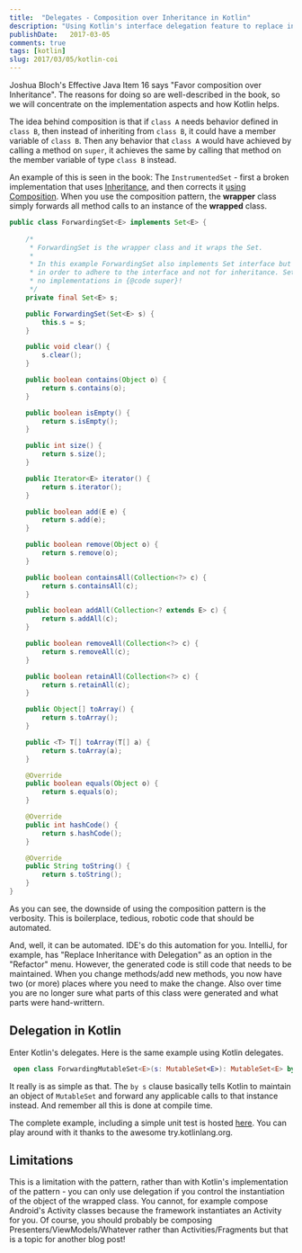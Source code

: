 ```yaml
---
title:  "Delegates - Composition over Inheritance in Kotlin"
description: "Using Kotlin's interface delegation feature to replace inheritance with composition"
publishDate:   2017-03-05
comments: true
tags: [kotlin]
slug: 2017/03/05/kotlin-coi
---
```


Joshua Bloch's Effective Java Item 16 says "Favor composition over Inheritance". The reasons for doing so are well-described in the book, so we will concentrate on the implementation aspects and how Kotlin helps. 

The idea behind composition is that if `class A` needs behavior defined in `class B`, then instead of inheriting from `class B`, it could have a member variable of `class B`. Then any behavior that `class A` would have achieved by calling a method on `super`, it achieves the same by calling that method on the member variable of type `class B` instead. 

An example of this is seen in the book: The `InstrumentedSet` - first a broken implementation that uses [Inheritance](https://github.com/marhan/effective-java-examples/blob/master/src/main/java/org/effectivejava/examples/chapter04/item16/InstrumentedHashSet.java), and then corrects it [using](https://github.com/marhan/effective-java-examples/blob/master/src/main/java/org/effectivejava/examples/chapter04/item16/ForwardingSet.java) [Composition](https://github.com/marhan/effective-java-examples/blob/master/src/main/java/org/effectivejava/examples/chapter04/item16/InstrumentedSet.java). When you use the composition pattern, the **wrapper** class simply forwards all method calls to an instance of the **wrapped** class.

```java
public class ForwardingSet<E> implements Set<E> {
	
	/*
	 * ForwardingSet is the wrapper class and it wraps the Set.
	 *
	 * In this example ForwardingSet also implements Set interface but that is just 
	 * in order to adhere to the interface and not for inheritance. Set, being an interface, there is
	 * no implementations in {@code super}!
	 */
	private final Set<E> s; 

	public ForwardingSet(Set<E> s) {
		this.s = s;
	}

	public void clear() {
		s.clear();
	}

	public boolean contains(Object o) {
		return s.contains(o);
	}

	public boolean isEmpty() {
		return s.isEmpty();
	}

	public int size() {
		return s.size();
	}

	public Iterator<E> iterator() {
		return s.iterator();
	}

	public boolean add(E e) {
		return s.add(e);
	}

	public boolean remove(Object o) {
		return s.remove(o);
	}

	public boolean containsAll(Collection<?> c) {
		return s.containsAll(c);
	}

	public boolean addAll(Collection<? extends E> c) {
		return s.addAll(c);
	}

	public boolean removeAll(Collection<?> c) {
		return s.removeAll(c);
	}

	public boolean retainAll(Collection<?> c) {
		return s.retainAll(c);
	}

	public Object[] toArray() {
		return s.toArray();
	}

	public <T> T[] toArray(T[] a) {
		return s.toArray(a);
	}

	@Override
	public boolean equals(Object o) {
		return s.equals(o);
	}

	@Override
	public int hashCode() {
		return s.hashCode();
	}

	@Override
	public String toString() {
		return s.toString();
	}
}
```

As you can see, the downside of using the composition pattern is the verbosity. This is boilerplace, tedious, robotic code that should be automated.

And, well, it can be automated. IDE's do this automation for you. IntelliJ, for example, has "Replace Inheritance with Delegation" as an option in the "Refactor" menu. However, the generated code is still code that needs to be maintained. When you change methods/add new methods, you now have two (or more) places where you need to make the change. Also over time you are no longer sure what parts of this class were generated and what parts were hand-writtern.

## Delegation in Kotlin

Enter Kotlin's delegates. Here is the same example using Kotlin delegates.

```kotlin
 open class ForwardingMutableSet<E>(s: MutableSet<E>): MutableSet<E> by s
```

It really is as simple as that. The `by s` clause basically tells Kotlin to maintain an object of `MutableSet` and forward any applicable calls to that instance instead. And remember all this is done at compile time.

The complete example, including a simple unit test is hosted [here](http://try.kotlinlang.org/#/UserProjects/r6h47rducuggpve5g1l4d2d8nd/on2i6nnt4armofoep69ch5qknk). You can play around with it thanks to the awesome try.kotlinlang.org.

## Limitations

This is a limitation with the pattern, rather than with Kotlin's implementation of the pattern - you can only use delegation if you control the instantiation of the object of the wrapped class. You cannot, for example compose Android's Activity classes because the framework instantiates an Activity for you. Of course, you should probably be composing Presenters/ViewModels/Whatever rather than Activities/Fragments but that is a topic for another blog post!
